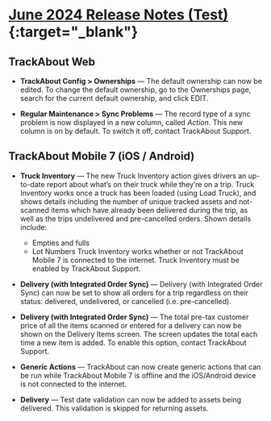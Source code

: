# [June 2024 Release Notes (Test)](https://supportkb.trackabout.com/Content/Source/RNs/RN-347-Content.htm){:target="_blank"}


## TrackAbout Web

* **TrackAbout Config > Ownerships** — The default ownership  can now be edited. To change the default ownership, go to the Ownerships page, search for the current default ownership, and click EDIT.

* **Regular Maintenance > Sync Problems** — The record type of a sync problem is now displayed in a new column, called *Action*. This new column is on by default. To switch it off, contact TrackAbout Support.


## TrackAbout Mobile 7 (iOS / Android)

 * **Truck Inventory** — The new Truck Inventory action gives drivers an up-to-date report about what’s on their truck while they’re on a trip. 
Truck Inventory works once a truck has been loaded (using Load Truck), and shows details including  the number of unique tracked assets and not-scanned items which have  already been delivered during the trip, as well as the trips undelivered and pre-cancelled orders.
Shown details include:
	 * Empties and fulls 
	 * Lot Numbers
Truck Inventory works whether or not TrackAbout Mobile 7 is connected to the internet.
Truck Inventory must be enabled by TrackAbout Support.


* **Delivery (with Integrated Order Sync)** — Delivery (with Integrated Order Sync) can now be set to show all orders for a trip regardless on their status: delivered, undelivered, or cancelled (i.e. pre-cancelled). 

* **Delivery (with Integrated Order Sync)** — The total pre-tax customer price of all the items scanned or entered for a delivery can now be shown on the Delivery Items screen. The screen updates the total each time a new item is added. 
To enable this option, contact TrackAbout Support.

* **Generic Actions** — TrackAbout can now create generic actions that can be run while TrackAbout Mobile 7 is offline and the iOS/Android device is not connected to the internet. 

* **Delivery** —  Test date validation can now be added to assets being delivered. This validation is skipped for returning assets. 



